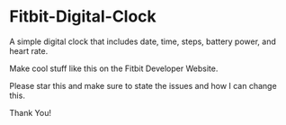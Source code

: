 # Fitbit-Digital-Clock

A simple digital clock that includes date, time, steps, battery power, and heart rate.

Make cool stuff like this on the Fitbit Developer Website.

Please star this and make sure to state the issues and how I can change this.

Thank You!
